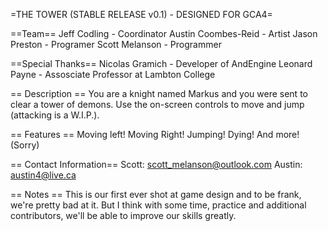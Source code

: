 =THE TOWER (STABLE RELEASE v0.1) - DESIGNED FOR GCA4=

==Team==
Jeff Codling - Coordinator
Austin Coombes-Reid - Artist
Jason Preston - Programer
Scott Melanson - Programmer

==Special Thanks==
Nicolas Gramich - Developer of AndEngine
Leonard Payne - Assosciate Professor at Lambton College

== Description ==
You are a knight named Markus and you were sent to clear a tower of demons.  Use the on-screen controls to move and jump (attacking is a W.I.P.).

== Features ==
Moving left!
Moving Right!
Jumping!
Dying!
And more!
(Sorry)

== Contact Information==
Scott:  scott_melanson@outlook.com
Austin: austin4@live.ca

== Notes ==
This is our first ever shot at game design and to be frank, we're pretty bad at it.  But I think with some time, practice and additional contributors, we'll be able to improve our skills greatly.
